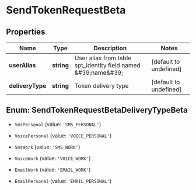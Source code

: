 # SendTokenRequestBeta

## Properties

Name | Type | Description | Notes
------------ | ------------- | ------------- | -------------
**userAlias** | **string** | User alias from table spt_identity field named \&#39;name\&#39; | [default to undefined]
**deliveryType** | **string** | Token delivery type | [default to undefined]



## Enum: SendTokenRequestBetaDeliveryTypeBeta


* `SmsPersonal` (value: `'SMS_PERSONAL'`)

* `VoicePersonal` (value: `'VOICE_PERSONAL'`)

* `SmsWork` (value: `'SMS_WORK'`)

* `VoiceWork` (value: `'VOICE_WORK'`)

* `EmailWork` (value: `'EMAIL_WORK'`)

* `EmailPersonal` (value: `'EMAIL_PERSONAL'`)



